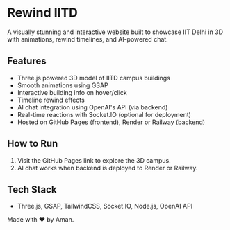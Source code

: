 # Rewind IITD

A visually stunning and interactive website built to showcase IIT Delhi in 3D with animations, rewind timelines, and AI-powered chat.

## Features
- Three.js powered 3D model of IITD campus buildings
- Smooth animations using GSAP
- Interactive building info on hover/click
- Timeline rewind effects
- AI chat integration using OpenAI's API (via backend)
- Real-time reactions with Socket.IO (optional for deployment)
- Hosted on GitHub Pages (frontend), Render or Railway (backend)

## How to Run
1. Visit the GitHub Pages link to explore the 3D campus.
2. AI chat works when backend is deployed to Render or Railway.

## Tech Stack
- Three.js, GSAP, TailwindCSS, Socket.IO, Node.js, OpenAI API

Made with ❤️ by Aman.
